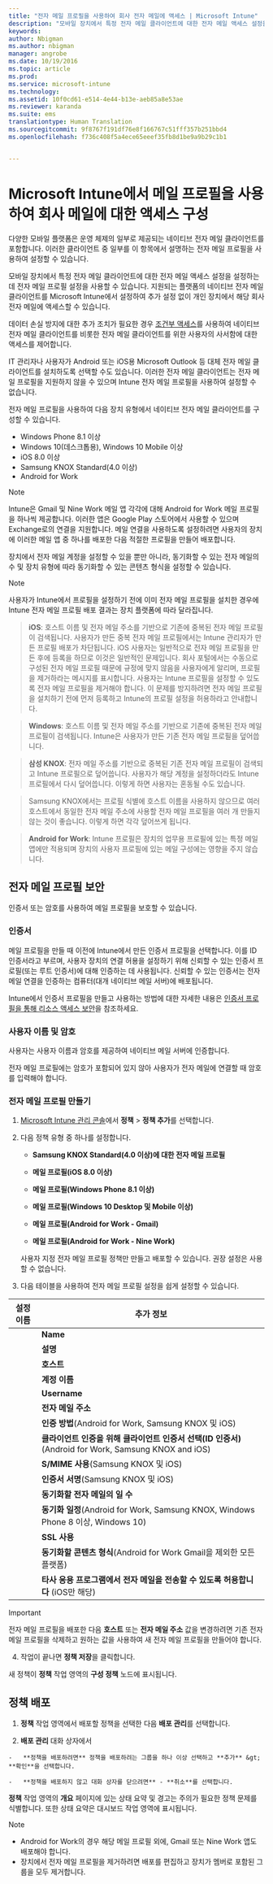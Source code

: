 ```yaml
---
title: "전자 메일 프로필을 사용하여 회사 전자 메일에 액세스 | Microsoft Intune"
description: "모바일 장치에서 특정 전자 메일 클라이언트에 대한 전자 메일 액세스 설정을 구성하는 데 전자 메일 프로필 설정을 사용할 수 있습니다."
keywords: 
author: Nbigman
ms.author: nbigman
manager: angrobe
ms.date: 10/19/2016
ms.topic: article
ms.prod: 
ms.service: microsoft-intune
ms.technology: 
ms.assetid: 10f0cd61-e514-4e44-b13e-aeb85a8e53ae
ms.reviewer: karanda
ms.suite: ems
translationtype: Human Translation
ms.sourcegitcommit: 9f8767f191df76e8f166767c51fff357b251bbd4
ms.openlocfilehash: f736c408f5a4ece65eeef35fb8d1be9a9b29c1b1


---
```


# Microsoft Intune에서 메일 프로필을 사용하여 회사 메일에 대한 액세스 구성
다양한 모바일 플랫폼은 운영 체제의 일부로 제공되는 네이티브 전자 메일 클라이언트를 포함합니다. 이러한 클라이언트 중 일부를 이 항목에서 설명하는 전자 메일 프로필을 사용하여 설정할 수 있습니다.

모바일 장치에서 특정 전자 메일 클라이언트에 대한 전자 메일 액세스 설정을 설정하는 데 전자 메일 프로필 설정을 사용할 수 있습니다. 지원되는 플랫폼의 네이티브 전자 메일 클라이언트를 Microsoft Intune에서 설정하여 추가 설정 없이 개인 장치에서 해당 회사 전자 메일에 액세스할 수 있습니다.

데이터 손실 방지에 대한 추가 조치가 필요한 경우 [조건부 액세스](restrict-access-to-email-and-o365-services-with-microsoft-intune.md)를 사용하여 네이티브 전자 메일 클라이언트를 비롯한 전자 메일 클라이언트를 위한 사용자의 사서함에 대한 액세스를 제어합니다.

IT 관리자나 사용자가 Android 또는 iOS용 Microsoft Outlook 등 대체 전자 메일 클라이언트를 설치하도록 선택할 수도 있습니다. 이러한 전자 메일 클라이언트는 전자 메일 프로필을 지원하지 않을 수 있으며 Intune 전자 메일 프로필을 사용하여 설정할 수 없습니다.  

전자 메일 프로필을 사용하여 다음 장치 유형에서 네이티브 전자 메일 클라이언트를 구성할 수 있습니다.
-   Windows Phone 8.1 이상
-   Windows 10(데스크톱용), Windows 10 Mobile 이상
-   iOS 8.0 이상
-   Samsung KNOX Standard(4.0 이상)
-   Android for Work

>[!NOTE]
>Intune은 Gmail 및 Nine Work 메일 앱 각각에 대해 Android for Work 메일 프로필을 하나씩 제공합니다. 이러한 앱은 Google Play 스토어에서 사용할 수 있으며 Exchange로의 연결을 지원합니다. 메일 연결을 사용하도록 설정하려면 사용자의 장치에 이러한 메일 앱 중 하나를 배포한 다음 적절한 프로필을 만들어 배포합니다.

장치에서 전자 메일 계정을 설정할 수 있을 뿐만 아니라, 동기화할 수 있는 전자 메일의 수 및 장치 유형에 따라 동기화할 수 있는 콘텐츠 형식을 설정할 수 있습니다.

>[!NOTE]
>
>사용자가 Intune에서 프로필을 설정하기 전에 이미 전자 메일 프로필을 설치한 경우에 Intune 전자 메일 프로필 배포 결과는 장치 플랫폼에 따라 달라집니다.

>**iOS**: 호스트 이름 및 전자 메일 주소를 기반으로 기존에 중복된 전자 메일 프로필이 검색됩니다. 사용자가 만든 중복 전자 메일 프로필에서는 Intune 관리자가 만든 프로필 배포가 차단됩니다. iOS 사용자는 일반적으로 전자 메일 프로필을 만든 후에 등록을 하므로 이것은 일반적인 문제입니다. 회사 포털에서는 수동으로 구성된 전자 메일 프로필 때문에 규정에 맞지 않음을 사용자에게 알리며, 프로필을 제거하라는 메시지를 표시합니다. 사용자는 Intune 프로필을 설정할 수 있도록 전자 메일 프로필을 제거해야 합니다. 이 문제를 방지하려면 전자 메일 프로필을 설치하기 전에 먼저 등록하고 Intune의 프로필 설정을 허용하라고 안내합니다.

>**Windows**: 호스트 이름 및 전자 메일 주소를 기반으로 기존에 중복된 전자 메일 프로필이 검색됩니다. Intune은 사용자가 만든 기존 전자 메일 프로필을 덮어씁니다.

>**삼성 KNOX**: 전자 메일 주소를 기반으로 중복된 기존 전자 메일 프로필이 검색되고 Intune 프로필으로 덮어씁니다. 사용자가 해당 계정을 설정하더라도 Intune 프로필에서 다시 덮어씁니다. 이렇게 하면 사용자는 혼동될 수도 있습니다.

>Samsung KNOX에서는 프로필 식별에 호스트 이름을 사용하지 않으므로 여러 호스트에서 동일한 전자 메일 주소에 사용할 전자 메일 프로필을 여러 개 만들지 않는 것이 좋습니다. 이렇게 하면 각각 덮어쓰게 됩니다.

>**Android for Work**: Intune 프로필은 장치의 업무용 프로필에 있는 특정 메일 앱에만 적용되며 장치의 사용자 프로필에 있는 메일 구성에는 영향을 주지 않습니다.


## 전자 메일 프로필 보안
인증서 또는 암호를 사용하여 메일 프로필을 보호할 수 있습니다.

### 인증서
메일 프로필을 만들 때 이전에 Intune에서 만든 인증서 프로필을 선택합니다. 이를 ID 인증서라고 부르며, 사용자 장치의 연결 허용을 설정하기 위해 신뢰할 수 있는 인증서 프로필(또는 루트 인증서)에 대해 인증하는 데 사용됩니다. 신뢰할 수 있는 인증서는 전자 메일 연결을 인증하는 컴퓨터(대개 네이티브 메일 서버)에 배포됩니다.

Intune에서 인증서 프로필을 만들고 사용하는 방법에 대한 자세한 내용은 [인증서 프로필을 통해 리소스 액세스 보안](secure-resource-access-with-certificate-profiles.md)을 참조하세요.

### 사용자 이름 및 암호
사용자는 사용자 이름과 암호를 제공하여 네이티브 메일 서버에 인증합니다.

전자 메일 프로필에는 암호가 포함되어 있지 않아 사용자가 전자 메일에 연결할 때 암호를 입력해야 합니다.

### 전자 메일 프로필 만들기

1.  [Microsoft Intune 관리 콘솔](https://manage.microsoft.com)에서 **정책** &gt; **정책 추가**를 선택합니다.

2.  다음 정책 유형 중 하나를 설정합니다.

    -   **Samsung KNOX Standard(4.0 이상)에 대한 전자 메일 프로필**

    -   **메일 프로필(iOS 8.0 이상)**

    -   **메일 프로필(Windows Phone 8.1 이상)**

    -   **메일 프로필(Windows 10 Desktop 및 Mobile 이상)**

    -   **메일 프로필(Android for Work - Gmail)**

    -   **메일 프로필(Android for Work - Nine Work)**

    사용자 지정 전자 메일 프로필 정책만 만들고 배포할 수 있습니다. 권장 설정은 사용할 수 없습니다.

3.  다음 테이블을 사용하여 전자 메일 프로필 설정을 쉽게 설정할 수 있습니다.

|설정 이름 | 추가 정보|
| ----------- | --------------- |
    |**Name**|전자 메일 프로필에 대한 고유 이름|
    |**설명**|이 프로필을 식별하는 데 도움이 되는 설명입니다.|
    |**호스트**|네이티브 전자 메일 서비스를 호스트하는 회사 서버의 호스트 이름입니다.|
    |**계정 이름**|장치에서 사용자에게 표시될 전자 메일 계정의 표시 이름입니다.|
    |**Username**|전자 메일 계정의 사용자 이름을 가져오는 방법입니다. 온-프레미스 Exchange Server에 대한 **사용자 이름**을 선택하거나 Office 365에 대한 **사용자 계정 이름**을 선택합니다.|
    |**전자 메일 주소**|각 장치에서 사용자의 전자 메일 주소가 생성되는 방법입니다. **기본 SMTP 주소**를 선택하여 Exchange에 로그인하는 기본 SMTP 주소를 사용하거나 **사용자 계정 이름**을 사용하여 전자 메일 주소와 전체 사용자 이름을 사용합니다.|
    |**인증 방법**(Android for Work, Samsung KNOX 및 iOS)|전자 메일 프로필에서 사용되는 인증 방법으로 **사용자 이름 및 암호** 또는 **인증서**중 하나를 선택합니다.|
    |**클라이언트 인증을 위해 클라이언트 인증서 선택(ID 인증서)**(Android for Work, Samsung KNOX and iOS)|Exchange 연결을 인증하는 데 사용할 이전에 만든 클라이언트 SCEP 인증서를 선택합니다. Intune에서 인증서 프로필을 사용하는 방법에 대한 자세한 내용은 [인증서 프로필을 통해 리소스 액세스 보안](secure-resource-access-with-certificate-profiles.md)을 참조하세요. 인증 방법이 **인증서**인 경우에만 이 옵션이 표시됩니다.|
    |**S/MIME 사용**(Samsung KNOX 및 iOS)|S/MIME 암호화를 사용하여 발신 전자 메일을 전송합니다.|
    |**인증서 서명**(Samsung KNOX 및 iOS)|발신 전자 메일에 서명하는 데 사용할 서명 인증서를 선택합니다. **S/MIME 사용**을 선택한 경우에만 이 옵션이 표시됩니다.|
    |**동기화할 전자 메일의 일 수**|동기화할 전자 메일의 일 수 또는 **무제한**을 선택하여 사용 가능한 모든 전자 메일을 동기화합니다.|
    |**동기화 일정**(Android for Work, Samsung KNOX, Windows Phone 8 이상, Windows 10)|장치가 Exchange Server의 데이터를 동기화할 일정을 선택합니다. 데이터가 도착하는 즉시 동기화하는 **메시지가 도착할 때**를 선택하거나 또는 장치의 사용자가 동기화를 시작해야 하는 **수동**을 선택할 수도 있습니다.|
    |**SSL 사용**|전자 메일을 전송하거나 수신할 때와 Exchange Server와 통신할 때 SSL(Secure Sockets Layer) 통신을 사용합니다. Samsung KNOX 4.0 이상을 실행하는 장치에서는 Exchange Server의 SSL 인증서를 내보낸 후 Intune에서 신뢰할 수 있는 Android 인증서 프로필로 배포해야 합니다. 다른 방법으로 Exchange Server에 설치된 경우 Intune은 이 인증서에 액세스를 지원하지 않습니다.|
    |**동기화할 콘텐츠 형식**(Android for Work Gmail을 제외한 모든 플랫폼)|장치에 동기화할 콘텐츠 형식을 선택합니다.|
    |**타사 응용 프로그램에서 전자 메일을 전송할 수 있도록 허용합니다** (iOS만 해당)|사용자는 이 프로필을 전자 메일을 보내기 위한 기본 계정으로 선택하고, 타사에서는 네이티브 전자 메일 앱의 전자 메일을 열고 전자 메일에 파일을 첨부할 수 있게 됩니다.|

> [!IMPORTANT]
>
> 전자 메일 프로필을 배포한 다음 **호스트** 또는 **전자 메일 주소** 값을 변경하려면 기존 전자 메일 프로필을 삭제하고 원하는 값을 사용하여 새 전자 메일 프로필을 만들어야 합니다.

4.  작업이 끝나면 **정책 저장**을 클릭합니다.

새 정책이 **정책** 작업 영역의 **구성 정책** 노드에 표시됩니다.

## 정책 배포

1.  **정책** 작업 영역에서 배포할 정책을 선택한 다음 **배포 관리**를 선택합니다.

2.   **배포 관리** 대화 상자에서

    -   **정책을 배포하려면** 정책을 배포하려는 그룹을 하나 이상 선택하고 **추가** &gt; **확인**을 선택합니다.

    -   **정책을 배포하지 않고 대화 상자를 닫으려면** - **취소**를 선택합니다.

**정책** 작업 영역의 **개요** 페이지에 있는 상태 요약 및 경고는 주의가 필요한 정책 문제를 식별합니다. 또한 상태 요약은 대시보드 작업 영역에 표시됩니다.

> [!NOTE]
> - Android for Work의 경우 해당 메일 프로필 외에, Gmail 또는 Nine Work 앱도 배포해야 합니다.
> - 장치에서 전자 메일 프로필을 제거하려면 배포를 편집하고 장치가 멤버로 포함된 그룹을 모두 제거합니다.



<!--HONumber=Oct16_HO3-->


